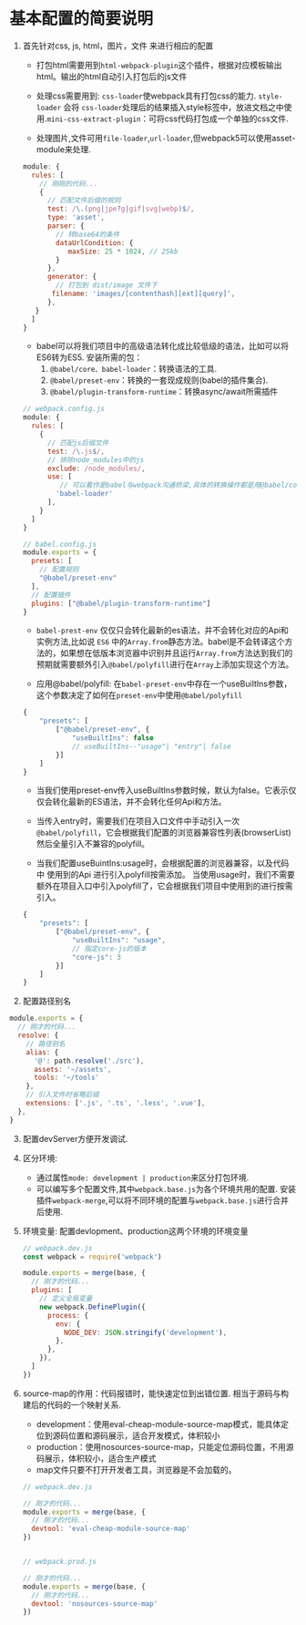 # 基本配置的简要说明

1. 首先针对css, js, html，图片，文件 来进行相应的配置
    + 打包html需要用到`html-webpack-plugin`这个插件，根据对应模板输出html。输出的html自动引入打包后的js文件
    
    + 处理css需要用到: `css-loader`使webpack具有打包css的能力.  `style-loader` 会将 `css-loader`处理后的结果插入style标签中，放进文档之中使用.`mini-css-extract-plugin`：可将css代码打包成一个单独的css文件.
    + 处理图片,文件可用`file-loader`,`url-loader`,但webpack5可以使用asset-module来处理.

    ```js
    module: {
      rules: [
        // 刚刚的代码...
        {
          // 匹配文件后缀的规则
          test: /\.(png|jpe?g|gif|svg|webp)$/,
          type: 'asset',
          parser: {
            // 转base64的条件
            dataUrlCondition: {
               maxSize: 25 * 1024, // 25kb
            }
          },
          generator: {
            // 打包到 dist/image 文件下
           filename: 'images/[contenthash][ext][query]',
          },
       }
      ]
    }
    ```

    + babel可以将我们项目中的高级语法转化成比较低级的语法，比如可以将ES6转为ES5. 安装所需的包：
        1. `@babel/core、babel-loader`：转换语法的工具.
        2. `@babel/preset-env`：转换的一套现成规则(babel的插件集合).
        3. `@babel/plugin-transform-runtime`：转换async/await所需插件

    ```js
    // webpack.config.js
    module: {
      rules: [
        {
          // 匹配js后缀文件
          test: /\.js$/,
          // 排除node_modules中的js
          exclude: /node_modules/,
          use: [
             // 可以看作是babel与webpack沟通桥梁,具体的转换操作都是用@babel/core和babel插件
            'babel-loader'
          ],
        }
      ]
    }

    // babel.config.js
    module.exports = {
      presets: [
        // 配置规则
        "@babel/preset-env"
      ],
      // 配置插件
      plugins: ["@babel/plugin-transform-runtime"]
    }
    ```

    + `babel-prest-env` 仅仅只会转化最新的es语法，并不会转化对应的Api和实例方法,比如说 `ES6` 中的`Array.from`静态方法。babel是不会转译这个方法的，如果想在低版本浏览器中识别并且运行`Array.from`方法达到我们的预期就需要额外引入`@babel/polyfill`进行在`Array`上添加实现这个方法。

    + 应用@babel/polyfill: 在`babel-preset-env`中存在一个useBuiltIns参数，这个参数决定了如何在`preset-env`中使用`@babel/polyfill`
    ```js
    {
        "presets": [
            ["@babel/preset-env", {
                "useBuiltIns": false
                // useBuiltIns--"usage"| "entry"| false
            }]
        ]
    }
    ```
    + 当我们使用preset-env传入useBuiltIns参数时候，默认为false。它表示仅仅会转化最新的ES语法，并不会转化任何Api和方法。

    + 当传入entry时，需要我们在项目入口文件中手动引入一次`@babel/polyfill`，它会根据我们配置的浏览器兼容性列表(browserList)然后全量引入不兼容的polyfill。

    + 当我们配置useBuintIns:usage时，会根据配置的浏览器兼容，以及代码中 使用到的Api 进行引入polyfill按需添加。
    当使用usage时，我们不需要额外在项目入口中引入polyfill了，它会根据我们项目中使用到的进行按需引入。
    ```js
    {
        "presets": [
            ["@babel/preset-env", {
                "useBuiltIns": "usage",
                // 指定core-js的版本
                "core-js": 3
            }]
        ]
    }
    ```
2. 配置路径别名

```js
module.exports = {
  // 刚才的代码...
  resolve: {
    // 路径别名
    alias: {
      '@': path.resolve('./src'),
      assets: '~/assets',
      tools: '~/tools'
    },
    // 引入文件时省略后缀
    extensions: ['.js', '.ts', '.less', '.vue'],
  },
}
```

3. 配置devServer方便开发调试.

4. 区分环境:
    + 通过属性`mode: development | production`来区分打包环境.
    + 可以编写多个配置文件,其中`webpack.base.js`为各个环境共用的配置. 安装插件`webpack-merge`,可以将不同环境的配置与`webpack.base.js`进行合并后使用.

5. 环境变量: 配置devlopment、production这两个环境的环境变量
    ```js
    // webpack.dev.js
    const webpack = require('webpack')

    module.exports = merge(base, {
      // 刚才的代码...
      plugins: [
        // 定义全局变量
        new webpack.DefinePlugin({
          process: {
            env: {
              NODE_DEV: JSON.stringify('development'),
            },
          },
        }),
      ]
    })
    ```

6.  source-map的作用：代码报错时，能快速定位到出错位置. 相当于源码与构建后的代码的一个映射关系.
    + development：使用eval-cheap-module-source-map模式，能具体定位到源码位置和源码展示，适合开发模式，体积较小
    + production：使用nosources-source-map，只能定位源码位置，不用源码展示，体积较小，适合生产模式
    + map文件只要不打开开发者工具，浏览器是不会加载的。
    ```js
    // webpack.dev.js

    // 刚才的代码...
    module.exports = merge(base, {
      // 刚才的代码...
      devtool: 'eval-cheap-module-source-map'
    })
    
    
    // webpack.prod.js
    
    // 刚才的代码...
    module.exports = merge(base, {
      // 刚才的代码...
      devtool: 'nosources-source-map'
    })
    ```